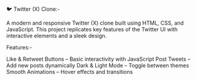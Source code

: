 🐦 Twitter (X) Clone:-

A modern and responsive Twitter (X) clone built using HTML, CSS, and JavaScript. This project replicates key features of the Twitter UI with interactive elements and a sleek design.

 Features:-
 
 Like & Retweet Buttons – Basic interactivity with JavaScript
 Post Tweets – Add new posts dynamically
 Dark & Light Mode – Toggle between themes
 Smooth Animations – Hover effects and transitions
